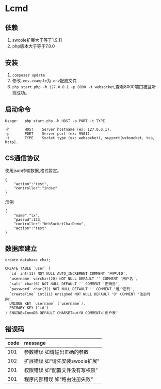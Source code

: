 # Lcmd

## 依赖

1. swoole扩展大于等于1.9.11
2. php版本大于等于7.0.0

## 安装
1. `composer update`
2. 修改`.env.example`为`.env`配置文件
3. `php start.php -h 127.0.0.1 -p 8000 -t websocket`,查看8000端口被监听则成功。


## 启动命令
```
Usage:   php start.php -h HOST -p PORT -t TYPE

-h       HOST    Server hostname (ex: 127.0.0.1).
-p       PORT    Server port (ex: 9501).
-t       TYPE    Socket type (ex: websocket), support[websocket, tcp, http].
```

## CS通信协议
使用json传输数据,格式暂定。
```
{
    "action":"test",
    "controller":"index"
}
```
示例
```
{
    "name":"lx",
    "passwd":123,
    "controller":"WebSocketChatDemo",
    "action":"test"
}
```
## 数据库建立
```
create database chat;

CREATE TABLE `user` (
  `id` int(11) NOT NULL AUTO_INCREMENT COMMENT '用户UID',
  `username` varchar(20) NOT NULL DEFAULT '' COMMENT '用户名',
  `salt` char(6) NOT NULL DEFAULT '' COMMENT '密码盐',
  `password` char(32) NOT NULL DEFAULT '' COMMENT '用户密码',
  `createTime` int(11) unsigned NOT NULL DEFAULT '0' COMMENT '注册时间',
  UNIQUE KEY `username` (`username`),
  PRIMARY KEY (`id`)
) ENGINE=InnoDB DEFAULT CHARSET=utf8 COMMENT='用户表'
```

## 错误码
|code|message|
|:---|:------|
|101|参数错误 如请输出正确的参数|
|102|扩展错误 如“请先安装swoole扩展”|
|201|权限错误 如“配置文件没有写权限”|
|301|程序内部错误 如“路由注册失败”|
